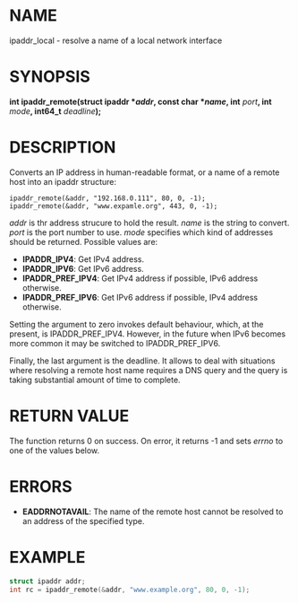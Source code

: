 # NAME

ipaddr_local - resolve a name of a local network interface

# SYNOPSIS

**int ipaddr_remote(struct ipaddr **\*_addr_**, const char **\*_name_**, int** _port_**, int** _mode_**, int64_t** _deadline_**);**

# DESCRIPTION

Converts an IP address in human-readable format, or a name of a remote host into an ipaddr structure:

```
ipaddr_remote(&addr, "192.168.0.111", 80, 0, -1);
ipaddr_remote(&addr, "www.expamle.org", 443, 0, -1);
```

_addr_ is thr address strucure to hold the result. _name_ is the string to convert. _port_ is the port number to use. _mode_ specifies which kind of addresses should be returned. Possible values are:

* **IPADDR_IPV4**: Get IPv4 address.
* **IPADDR_IPV6**: Get IPv6 address.
* **IPADDR_PREF_IPV4**: Get IPv4 address if possible, IPv6 address otherwise.
* **IPADDR_PREF_IPV6**: Get IPv6 address if possible, IPv4 address otherwise.

Setting the argument to zero invokes default behaviour, which, at the present, is IPADDR_PREF_IPV4. However, in the future when IPv6 becomes more common it may be switched to IPADDR_PREF_IPV6.

Finally, the last argument is the deadline. It allows to deal with situations where resolving a remote host name requires a DNS query and the query is taking substantial amount of time to complete.

# RETURN VALUE

The function returns 0 on success. On error, it returns -1 and sets _errno_ to one of the values below.

# ERRORS

* **EADDRNOTAVAIL**: The name of the remote host cannot be resolved to an address of the specified type.

# EXAMPLE

```c
struct ipaddr addr;
int rc = ipaddr_remote(&addr, "www.example.org", 80, 0, -1);
```

